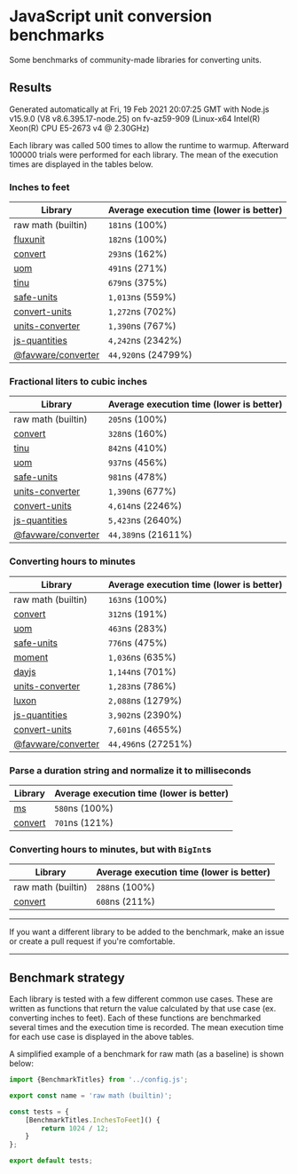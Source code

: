 # JavaScript unit conversion benchmarks

Some benchmarks of community-made libraries for converting units.

## Results

<!-- beginblock(results) -->

Generated automatically at Fri, 19 Feb 2021 20:07:25 GMT with Node.js v15.9.0 (V8 v8.6.395.17-node.25) on fv-az59-909 (Linux-x64 Intel(R) Xeon(R) CPU E5-2673 v4 @ 2.30GHz)

Each library was called 500 times to allow the runtime to warmup.
Afterward 100000 trials were performed for each library.
The mean of the execution times are displayed in the tables below.

### Inches to feet

| Library                                                            | Average execution time (lower is better) |
| ------------------------------------------------------------------ | ---------------------------------------- |
| raw math (builtin)                                                 | `181`ns (100%)                           |
| [fluxunit](https://npmjs.com/package/fluxunit)                     | `182`ns (100%)                           |
| [convert](https://npmjs.com/package/convert)                       | `293`ns (162%)                           |
| [uom](https://npmjs.com/package/uom)                               | `491`ns (271%)                           |
| [tinu](https://npmjs.com/package/tinu)                             | `679`ns (375%)                           |
| [safe-units](https://npmjs.com/package/safe-units)                 | `1,013`ns (559%)                         |
| [convert-units](https://npmjs.com/package/convert-units)           | `1,272`ns (702%)                         |
| [units-converter](https://npmjs.com/package/units-converter)       | `1,390`ns (767%)                         |
| [js-quantities](https://npmjs.com/package/js-quantities)           | `4,242`ns (2342%)                        |
| [@favware/converter](https://npmjs.com/package/@favware/converter) | `44,920`ns (24799%)                      |

### Fractional liters to cubic inches

| Library                                                            | Average execution time (lower is better) |
| ------------------------------------------------------------------ | ---------------------------------------- |
| raw math (builtin)                                                 | `205`ns (100%)                           |
| [convert](https://npmjs.com/package/convert)                       | `328`ns (160%)                           |
| [tinu](https://npmjs.com/package/tinu)                             | `842`ns (410%)                           |
| [uom](https://npmjs.com/package/uom)                               | `937`ns (456%)                           |
| [safe-units](https://npmjs.com/package/safe-units)                 | `981`ns (478%)                           |
| [units-converter](https://npmjs.com/package/units-converter)       | `1,390`ns (677%)                         |
| [convert-units](https://npmjs.com/package/convert-units)           | `4,614`ns (2246%)                        |
| [js-quantities](https://npmjs.com/package/js-quantities)           | `5,423`ns (2640%)                        |
| [@favware/converter](https://npmjs.com/package/@favware/converter) | `44,389`ns (21611%)                      |

### Converting hours to minutes

| Library                                                            | Average execution time (lower is better) |
| ------------------------------------------------------------------ | ---------------------------------------- |
| raw math (builtin)                                                 | `163`ns (100%)                           |
| [convert](https://npmjs.com/package/convert)                       | `312`ns (191%)                           |
| [uom](https://npmjs.com/package/uom)                               | `463`ns (283%)                           |
| [safe-units](https://npmjs.com/package/safe-units)                 | `776`ns (475%)                           |
| [moment](https://npmjs.com/package/moment)                         | `1,036`ns (635%)                         |
| [dayjs](https://npmjs.com/package/dayjs)                           | `1,144`ns (701%)                         |
| [units-converter](https://npmjs.com/package/units-converter)       | `1,283`ns (786%)                         |
| [luxon](https://npmjs.com/package/luxon)                           | `2,088`ns (1279%)                        |
| [js-quantities](https://npmjs.com/package/js-quantities)           | `3,902`ns (2390%)                        |
| [convert-units](https://npmjs.com/package/convert-units)           | `7,601`ns (4655%)                        |
| [@favware/converter](https://npmjs.com/package/@favware/converter) | `44,496`ns (27251%)                      |

### Parse a duration string and normalize it to milliseconds

| Library                                      | Average execution time (lower is better) |
| -------------------------------------------- | ---------------------------------------- |
| [ms](https://npmjs.com/package/ms)           | `580`ns (100%)                           |
| [convert](https://npmjs.com/package/convert) | `701`ns (121%)                           |

### Converting hours to minutes, but with `BigInt`s

| Library                                      | Average execution time (lower is better) |
| -------------------------------------------- | ---------------------------------------- |
| raw math (builtin)                           | `288`ns (100%)                           |
| [convert](https://npmjs.com/package/convert) | `608`ns (211%)                           |

<!-- endblock(results) -->

---

If you want a different library to be added to the benchmark, make an issue or create a pull request if you're comfortable.

---

## Benchmark strategy

Each library is tested with a few different common use cases.
These are written as functions that return the value calculated by that use case (ex. converting inches to feet).
Each of these functions are benchmarked several times and the execution time is recorded.
The mean execution time for each use case is displayed in the above tables.

A simplified example of a benchmark for raw math (as a baseline) is shown below:

```js
import {BenchmarkTitles} from '../config.js';

export const name = 'raw math (builtin)';

const tests = {
	[BenchmarkTitles.InchesToFeet]() {
		return 1024 / 12;
	}
};

export default tests;
```
